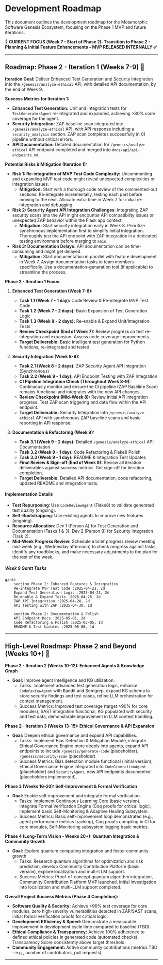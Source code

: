 # Development Roadmap

This document outlines the development roadmap for the Metamorphic Software Genesis Ecosystem, focusing on the Phase 1 MVP and future iterations.

**🎯 CURRENT FOCUS (Week 7 - Start of Phase 2): Transition to Phase 2 - Planning & Initial Feature Enhancements - MVP RELEASED INTERNALLY ✅**

---

## Roadmap: Phase 2 - Iteration 1 (Weeks 7-9) <a name="roadmap-phase-2---iteration-1-weeks-7-9"></a> 🚀

**Iteration Goal:** Deliver Enhanced Test Generation and Security Integration into the `/genesis/analyze-ethical` API, with detailed API documentation, by the end of Week 9.

**Success Metrics for Iteration 1:**
*   **Enhanced Test Generation:** Unit and integration tests for `TestGeneratorAgent` re-integrated and expanded, achieving >80% code coverage for the agent.
*   **Security Integration:** ZAP baseline scan integrated into `/genesis/analyze-ethical` API, with API response including a `security_analysis` section. ZAP scan completes successfully in CI pipeline without critical errors.
*   **API Documentation:** Detailed documentation for `/genesis/analyze-ethical` API endpoint completed and merged into `docs/api/api-endpoints.md`.

**Potential Risks & Mitigation (Iteration 1):**
* **Risk 1: Re-integration of MVP Test Code Complexity:**  Uncommenting and expanding MVP test code might reveal unexpected complexities or integration issues.
    * **Mitigation:** Start with a thorough code review of the commented-out sections. Re-integrate incrementally, testing each part before moving to the next. Allocate extra time in Week 7 for initial re-integration and debugging.
* **Risk 2: Security Agent API Integration Challenges:**  Integrating ZAP security scans into the API might encounter API compatibility issues or unexpected ZAP behavior within the Flask app context.
    * **Mitigation:** Start security integration early in Week 8. Prioritize synchronous implementation first to simplify initial integration.  Thoroughly test the API endpoint with ZAP integration in a dedicated testing environment before merging to `main`.
* **Risk 3: Documentation Delays:** API documentation can be time-consuming and might get delayed.
    * **Mitigation:** Start documentation in parallel with feature development in Week 7.  Assign documentation tasks to team members specifically. Use a documentation-generation tool (if applicable) to streamline the process.

**Phase 2 - Iteration 1 Focus:**

1. **Enhanced Test Generation (Week 7-8):**
   * **Task 1.1 (Week 7 - 1 day):** Code Review & Re-integrate MVP Test Code
   * **Task 1.2 (Week 7 - 2 days):** Basic Expansion of Test Generation Logic
   * **Task 1.3 (Week 8 - 2 days):** Re-enable & Expand Unit/Integration Tests
   * **Review Checkpoint (End of Week 7):** Review progress on test re-integration and expansion. Assess code coverage improvements.
   * **Target Deliverable:** Basic intelligent test generation for Python functions, re-integrated and tested.

2. **Security Integration (Week 8-9):**
   * **Task 2.1 (Week 8 - 2 days):** ZAP Security Agent API Integration (Synchronous)
   * **Task 2.2 (Week 9 - 1 day):** API Endpoint Testing with ZAP Integration
   * **CI Pipeline Integration Check (Throughout Week 8-9):** Continuously monitor and ensure the CI pipeline (ZAP Baseline Scan) remains functional and integrates with the new API changes.
   * **Review Checkpoint (Mid-Week 8):** Review initial API integration progress. Test ZAP scan triggering and data flow within the API endpoint.
   * **Target Deliverable:** Security Integration into `/genesis/analyze-ethical` API with synchronous ZAP baseline scans and basic reporting in API response.

3. **Documentation & Refactoring (Week 9):**
   * **Task 3.1 (Week 9 - 2 days):** Detailed `/genesis/analyze-ethical` API Documentation
   * **Task 3.2 (Week 9 - 1 day):** Code Refactoring & Flake8 Polish
   * **Task 3.3 (Week 9 - 1 day):** README & Integration Test Updates
   * **Final Review & Sign-off (End of Week 9):** Review all iteration deliverables against success metrics. Get sign-off for iteration completion.
   * **Target Deliverable:** Detailed API documentation, code refactoring, updated README and integration tests.

#### Implementation Details

- **Test Repurposing**: Use `CodeReviewAgent` (Flake8) to validate generated test quality (ongoing).
- **Self-Bootstrapping**: Use existing agents to improve new features (ongoing).
- **Resource Allocation**: Dev 1 (Person A) for Test Generation and Documentation (Tasks 1 & 3). Dev 2 (Person B) for Security Integration (Task 2).
- **Mid-Week Progress Review:** Schedule a brief progress review meeting mid-week (e.g., Wednesday afternoon) to check progress against tasks, identify any roadblocks, and make necessary adjustments to the plan for the rest of the week.

##### Week 9 Gantt Tasks
```mermaid
gantt
    section Phase 2: Enhanced Features & Integration
    Re-integrate MVP Test Code :2025-04-21, 2d
    Expand Test Generation Logic :2025-04-23, 2d
    Re-enable & Expand Tests :2025-04-25, 2d
    ZAP API Integration :2025-04-28, 2d
    API Testing with ZAP :2025-04-30, 1d

    section Phase 2: Documentation & Polish
    API Endpoint Docs :2025-05-01, 2d
    Code Refactoring & Polish :2025-05-05, 1d
    README & Test Updates :2025-05-06, 1d
```

---

## High-Level Roadmap: Phase 2 and Beyond (Weeks 10+) <a name="high-level-roadmap-phase-2-and-beyond"></a> 🔭

**Phase 2 - Iteration 2 (Weeks 10-12): Enhanced Agents & Knowledge Graph**
*   **Goal:** Improve agent intelligence and KG utilization.
    *   Tasks:  Implement advanced test generation logic, enhance `CodeReviewAgent` with Bandit and Semgrep, expand KG schema to store security findings and test cases, refine LLM orchestration for context management.
    *   Success Metrics:  Improved test coverage (target >90% for core modules), SAST integration functional, KG populated with security and test data, demonstrable improvement in LLM context handling.

**Phase 2 - Iteration 3 (Weeks 13-15):  Ethical Governance & API Expansion**
*   **Goal:**  Deepen ethical governance and expand API capabilities.
    *   Tasks: Implement Bias Detection & Mitigation Module, integrate Ethical Governance Engine more deeply into agents, expand API endpoints to include `/genesis/generate-code` (placeholder), `/genesis/security-scan` (placeholder).
    *   Success Metrics:  Bias detection module functional (initial version), Ethical Governance Engine integrated into `CodeGenerationAgent` (placeholder) and `SecurityAgent`, new API endpoints documented (placeholders implemented).

**Phase 3 (Weeks 16-20):  Self-Improvement & Formal Verification**
*   **Goal:** Enable self-improvement and integrate formal verification.
    *   Tasks: Implement Continuous Learning Core (basic version), integrate Formal Verification Engine (Coq proofs for critical logic), implement basic Self-Monitoring & Adaptive Healing Subsystem.
    *   Success Metrics:  Basic self-improvement loop demonstrated (e.g., agent performance metrics tracking), Coq proofs compiling in CI for core modules, Self-Monitoring subsystem logging basic metrics.

**Phase 4 (Long-Term Vision - Weeks 20+): Quantum Integration & Community Growth**
*   **Goal:** Explore quantum computing integration and foster community growth.
    *   Tasks: Research quantum algorithms for optimization and risk prediction, develop Community Contribution Platform (basic version), explore localization and multi-LLM support.
    *   Success Metrics:  Proof-of-concept quantum algorithm integration, Community Contribution Platform MVP launched, initial investigation into localization and multi-LLM support completed.

**Overall Project Success Metrics (Phase 4 Completion):**
*   **Software Quality & Security:** Achieve >99% test coverage for core modules, zero high-severity vulnerabilities detected in ZAP/SAST scans, initial formal verification proofs for critical logic.
*   **Development Efficiency & Speed:** Demonstrate a measurable improvement in development cycle time compared to baseline (TBD).
*   **Ethical Compliance & Transparency:** Achieve 100% adherence to defined ethical policies in generated code (automated checks), Transparency Score consistently above target threshold.
*   **Community Engagement:** Active community contributions (metrics TBD - e.g., number of contributors, pull requests).

---
